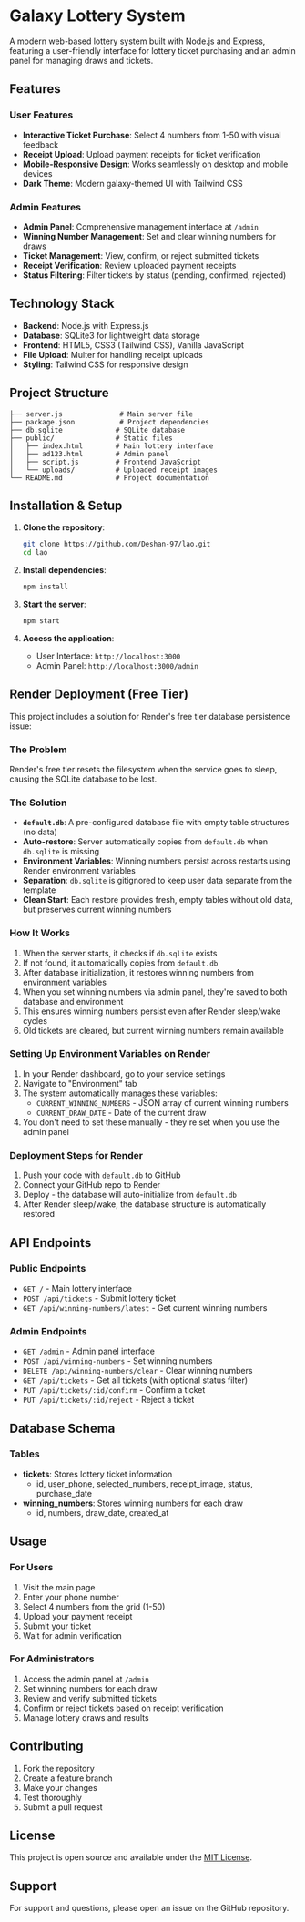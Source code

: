 # Galaxy Lottery System

A modern web-based lottery system built with Node.js and Express, featuring a user-friendly interface for lottery ticket purchasing and an admin panel for managing draws and tickets.

## Features

### User Features
- **Interactive Ticket Purchase**: Select 4 numbers from 1-50 with visual feedback
- **Receipt Upload**: Upload payment receipts for ticket verification
- **Mobile-Responsive Design**: Works seamlessly on desktop and mobile devices
- **Dark Theme**: Modern galaxy-themed UI with Tailwind CSS

### Admin Features
- **Admin Panel**: Comprehensive management interface at `/admin`
- **Winning Number Management**: Set and clear winning numbers for draws
- **Ticket Management**: View, confirm, or reject submitted tickets
- **Receipt Verification**: Review uploaded payment receipts
- **Status Filtering**: Filter tickets by status (pending, confirmed, rejected)

## Technology Stack

- **Backend**: Node.js with Express.js
- **Database**: SQLite3 for lightweight data storage
- **Frontend**: HTML5, CSS3 (Tailwind CSS), Vanilla JavaScript
- **File Upload**: Multer for handling receipt uploads
- **Styling**: Tailwind CSS for responsive design

## Project Structure

```
├── server.js              # Main server file
├── package.json           # Project dependencies
├── db.sqlite             # SQLite database
├── public/               # Static files
│   ├── index.html        # Main lottery interface
│   ├── ad123.html        # Admin panel
│   ├── script.js         # Frontend JavaScript
│   └── uploads/          # Uploaded receipt images
└── README.md             # Project documentation
```

## Installation & Setup

1. **Clone the repository**:
   ```bash
   git clone https://github.com/Deshan-97/lao.git
   cd lao
   ```

2. **Install dependencies**:
   ```bash
   npm install
   ```

3. **Start the server**:
   ```bash
   npm start
   ```

4. **Access the application**:
   - User Interface: `http://localhost:3000`
   - Admin Panel: `http://localhost:3000/admin`

## Render Deployment (Free Tier)

This project includes a solution for Render's free tier database persistence issue:

### The Problem
Render's free tier resets the filesystem when the service goes to sleep, causing the SQLite database to be lost.

### The Solution
- **`default.db`**: A pre-configured database file with empty table structures (no data)
- **Auto-restore**: Server automatically copies from `default.db` when `db.sqlite` is missing
- **Environment Variables**: Winning numbers persist across restarts using Render environment variables
- **Separation**: `db.sqlite` is gitignored to keep user data separate from the template
- **Clean Start**: Each restore provides fresh, empty tables without old data, but preserves current winning numbers

### How It Works
1. When the server starts, it checks if `db.sqlite` exists
2. If not found, it automatically copies from `default.db`
3. After database initialization, it restores winning numbers from environment variables
4. When you set winning numbers via admin panel, they're saved to both database and environment
5. This ensures winning numbers persist even after Render sleep/wake cycles
6. Old tickets are cleared, but current winning numbers remain available

### Setting Up Environment Variables on Render
1. In your Render dashboard, go to your service settings
2. Navigate to "Environment" tab
3. The system automatically manages these variables:
   - `CURRENT_WINNING_NUMBERS` - JSON array of current winning numbers
   - `CURRENT_DRAW_DATE` - Date of the current draw
4. You don't need to set these manually - they're set when you use the admin panel

### Deployment Steps for Render
1. Push your code with `default.db` to GitHub
2. Connect your GitHub repo to Render
3. Deploy - the database will auto-initialize from `default.db`
4. After Render sleep/wake, the database structure is automatically restored

## API Endpoints

### Public Endpoints
- `GET /` - Main lottery interface
- `POST /api/tickets` - Submit lottery ticket
- `GET /api/winning-numbers/latest` - Get current winning numbers

### Admin Endpoints
- `GET /admin` - Admin panel interface
- `POST /api/winning-numbers` - Set winning numbers
- `DELETE /api/winning-numbers/clear` - Clear winning numbers
- `GET /api/tickets` - Get all tickets (with optional status filter)
- `PUT /api/tickets/:id/confirm` - Confirm a ticket
- `PUT /api/tickets/:id/reject` - Reject a ticket

## Database Schema

### Tables
- **tickets**: Stores lottery ticket information
  - id, user_phone, selected_numbers, receipt_image, status, purchase_date
- **winning_numbers**: Stores winning numbers for each draw
  - id, numbers, draw_date, created_at

## Usage

### For Users
1. Visit the main page
2. Enter your phone number
3. Select 4 numbers from the grid (1-50)
4. Upload your payment receipt
5. Submit your ticket
6. Wait for admin verification

### For Administrators
1. Access the admin panel at `/admin`
2. Set winning numbers for each draw
3. Review and verify submitted tickets
4. Confirm or reject tickets based on receipt verification
5. Manage lottery draws and results

## Contributing

1. Fork the repository
2. Create a feature branch
3. Make your changes
4. Test thoroughly
5. Submit a pull request

## License

This project is open source and available under the [MIT License](LICENSE).

## Support

For support and questions, please open an issue on the GitHub repository.